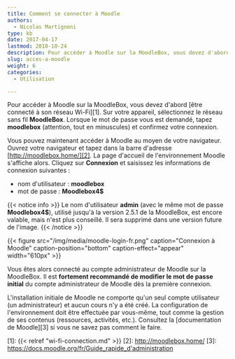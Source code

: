 ```yaml
---
title: Comment se connecter à Moodle
authors:
  - Nicolas Martignoni
type: kb
date: 2017-04-17
lastmod: 2018-10-24
description: Pour accéder à Moodle sur la MoodleBox, vous devez d'abord être connecté à son réseau Wi-Fi, puis visiter http://moodlebox.home/
slug: acces-a-moodle
weight: 6
categories:
  - Utilisation

---
```

Pour accéder à Moodle sur la MoodleBox, vous devez d'abord [être connecté à son réseau Wi-Fi][1]. Sur votre appareil, sélectionnez le réseau sans fil __MoodleBox__. Lorsque le mot de passe vous est demandé, tapez __moodlebox__ (attention, tout en minuscules) et confirmez votre connexion.

Vous pouvez maintenant accéder à Moodle au moyen de votre navigateur. Ouvrez votre navigateur et tapez dans la barre d'adresse [http://moodlebox.home/][2]. La page d'accueil de l'environnement Moodle s'affiche alors. Cliquez sur __Connexion__ et saisissez les informations de connexion suivantes :

  * nom d'utilisateur : __moodlebox__
  * mot de passe : __Moodlebox4$__

{{< notice info >}}
Le nom d'utilisateur __admin__ (avec le même mot de passe __Moodlebox4$__), utilisé jusqu'à la version 2.5.1 de la MoodleBox, est encore valable, mais n'est plus conseillé. Il sera supprimé dans une version future de l'image.
{{< /notice >}}

{{< figure src="/img/media/moodle-login-fr.png" caption="Connexion à Moodle" caption-position="bottom" caption-effect="appear" width="610px" >}}

Vous êtes alors connecté au compte administrateur de Moodle sur la MoodleBox. Il est __fortement recommandé de modifier le mot de passe initial__ du compte administrateur de Moodle dès la première connexion.

L'installation initiale de Moodle ne comporte qu'un seul compte utilisateur (un administrateur) et aucun cours n'y a été créé. La configuration de l'environnement doit être effectuée par vous-même, tout comme la gestion de ses contenus (ressources, activités, etc.). Consultez la [documentation de Moodle][3] si vous ne savez pas comment le faire.

 [1]: {{< relref "wi-fi-connection.md" >}}
 [2]: http://moodlebox.home/
 [3]: https://docs.moodle.org/fr/Guide_rapide_d'administration
